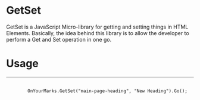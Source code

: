 # GetSet
GetSet is a JavaScript Micro-library for getting and setting things in HTML Elements. Basically, the idea behind this library is to allow the developer to perform a Get and Set operation in one go.

# Usage
---

<pre>
	<code>
		OnYourMarks.GetSet("main-page-heading", "New Heading").Go();
	</code>
</pre>
